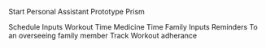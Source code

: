 Start Personal Assistant
Prototype Prism

Schedule Inputs
	Workout Time
	Medicine Time
Family Inputs
Reminders
	To an overseeing family member
Track
	Workout adherance
